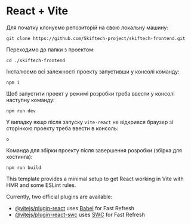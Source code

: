 # React + Vite

Для початку клонуємо репозиторій на свою локальну машину:
```
git clone https://github.com/Skiftech-project/skiftech-frontend.git
```

Переходимо до папки з проектом:
```
cd ./skiftech-frontend
```
Інсталюємо всі залежності проекту запустивши у консолі команду:
```
npm i
```

Щоб запустити проект у режимі розробки треба ввести у консолі наступну команду:
```
npm run dev
```

У випадку якщо після запуску `vite-react` не відкрився браузер зі сторінкою проекту треба ввести в консоль:

```
o
```

Команда для збірки проекту після завершення розробки (збірка для хостинга):

```
npm run build
```

This template provides a minimal setup to get React working in Vite with HMR and some ESLint rules.

Currently, two official plugins are available:

- [@vitejs/plugin-react](https://github.com/vitejs/vite-plugin-react/blob/main/packages/plugin-react/README.md) uses [Babel](https://babeljs.io/) for Fast Refresh
- [@vitejs/plugin-react-swc](https://github.com/vitejs/vite-plugin-react-swc) uses [SWC](https://swc.rs/) for Fast Refresh
